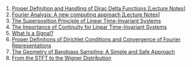 1. [Proper Definition and Handling of Dirac Delta Functions [Lecture Notes]](https://ieeexplore.ieee.org/document/9418536)
2. [Fourier Analysis: A new computing approach [Lecture Notes]](https://ieeexplore.ieee.org/document/10004772)
3. [The Superposition Principle of Linear Time-Invariant Systems](https://ieeexplore.ieee.org/stamp/stamp.jsp?tp=&arnumber=8887565)
4. [The Importance of Continuity for Linear Time-Invariant Systems](https://ieeexplore.ieee.org/stamp/stamp.jsp?tp=&arnumber=9014561)
5. [What Is a Signal?](https://ieeexplore.ieee.org/stamp/stamp.jsp?tp=&arnumber=8454362)
6. [Proper Definitions of Dirichlet Conditions and Convergence of Fourier Representations](https://ieeexplore.ieee.org/stamp/stamp.jsp?tp=&arnumber=9869591)
7. [The Geometry of Bandpass Sampling: A Simple and Safe Approach](https://ieeexplore.ieee.org/stamp/stamp.jsp?tp=&arnumber=6217378)
8. [From the STFT to the Wigner Distribution](https://ieeexplore.ieee.org/stamp/stamp.jsp?tp=&arnumber=6784080) 





